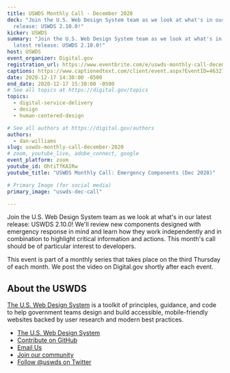 ```yaml
---
title: USWDS Monthly Call - December 2020
deck: "Join the U.S. Web Design System team as we look at what's in our latest
  release: USWDS 2.10.0!"
kicker: USWDS
summary: "Join the U.S. Web Design System team as we look at what's in our
  latest release: USWDS 2.10.0!"
host: USWDS
event_organizer: Digital.gov
registration_url: https://www.eventbrite.com/e/uswds-monthly-call-december-2020-tickets-132466331363
captions: https://www.captionedtext.com/client/event.aspx?EventID=4632759&CustomerID=321
date: 2020-12-17 14:30:00 -0500
end_date: 2020-12-17 15:30:00 -0500
# See all topics at https://digital.gov/topics
topics:
  - digital-service-delivery
  - design
  - human-centered-design

# See all authors at https://digital.gov/authors
authors:
  - dan-williams
slug: uswds-monthly-call-december-2020
# zoom, youtube_live, adobe_connect, google
event_platform: zoom
youtube_id: OhtiTfKAIRw
youtube_title: "USWDS Monthly Call: Emergency Components (Dec 2020)"

# Primary Image (for social media)
primary_image: "uswds-dec-call"

---
```


Join the U.S. Web Design System team as we look at what's in our latest release: USWDS 2.10.0! We'll review new components designed with emergency response in mind and learn how they work independently and in combination to highlight critical information and actions. This month's call should be of particular interest to developers.

This event is part of a monthly series that takes place on the third Thursday of each month. We post the video on Digital.gov shortly after each event.

## About the USWDS

[The U.S. Web Design System](https://designsystem.digital.gov/) is a toolkit of principles, guidance, and code to help government teams design and build accessible, mobile-friendly websites backed by user research and modern best practices.

* [The U.S. Web Design System](https://designsystem.digital.gov/)
* [Contribute on GitHub](https://github.com/uswds/uswds/issues)
* [Email Us](mailto:uswds@support.digitalgov.gov)
* [Join our community](https://digital.gov/communities/uswds/)
* [Follow @uswds on Twitter](https://twitter.com/uswds)
